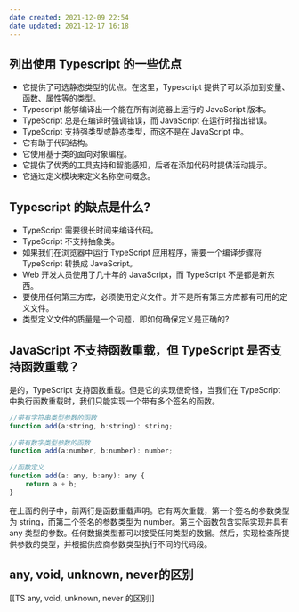 ```yaml
---
date created: 2021-12-09 22:54
date updated: 2021-12-17 16:18
---
```


## 列出使用 Typescript 的一些优点

- 它提供了可选静态类型的优点。在这里，Typescript 提供了可以添加到变量、函数、属性等的类型。
- Typescript 能够编译出一个能在所有浏览器上运行的 JavaScript 版本。
- TypeScript 总是在编译时强调错误，而 JavaScript 在运行时指出错误。
- TypeScript 支持强类型或静态类型，而这不是在 JavaScript 中。
- 它有助于代码结构。
- 它使用基于类的面向对象编程。
- 它提供了优秀的工具支持和智能感知，后者在添加代码时提供活动提示。
- 它通过定义模块来定义名称空间概念。

## Typescript 的缺点是什么?

- TypeScript 需要很长时间来编译代码。
- TypeScript 不支持抽象类。
- 如果我们在浏览器中运行 TypeScript 应用程序，需要一个编译步骤将 TypeScript 转换成 JavaScript。
- Web 开发人员使用了几十年的 JavaScript，而 TypeScript 不是都是新东西。
- 要使用任何第三方库，必须使用定义文件。并不是所有第三方库都有可用的定义文件。
- 类型定义文件的质量是一个问题，即如何确保定义是正确的?

## JavaScript 不支持函数重载，但 TypeScript 是否支持函数重载？

是的，TypeScript 支持函数重载。但是它的实现很奇怪，当我们在 TypeScript 中执行函数重载时，我们只能实现一个带有多个签名的函数。

```jsx
//带有字符串类型参数的函数  
function add(a:string, b:string): string;    
  
//带有数字类型参数的函数
function add(a:number, b:number): number;    
  
//函数定义
function add(a: any, b:any): any {    
    return a + b;    
}
```

在上面的例子中，前两行是函数重载声明。它有两次重载，第一个签名的参数类型为 string，而第二个签名的参数类型为 number。第三个函数包含实际实现并具有 any 类型的参数。任何数据类型都可以接受任何类型的数据。然后，实现检查所提供参数的类型，并根据供应商参数类型执行不同的代码段。

## any, void, unknown, never的区别

[[TS any, void, unknown, never 的区别]]
